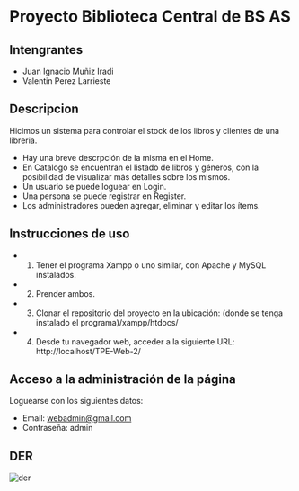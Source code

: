 # Proyecto Biblioteca Central de BS AS

## Intengrantes
- Juan Ignacio Muñiz Iradi
- Valentin Perez Larrieste  

## Descripcion

Hicimos un sistema para controlar el stock de los libros y clientes de una libreria.
- Hay una breve descrpción de la misma en el Home.
- En Catalogo se encuentran el listado de libros y géneros, con la posibilidad de visualizar más detalles sobre los mismos.
- Un usuario se puede loguear en Login.
- Una persona se puede registrar en Register.
- Los administradores pueden agregar, eliminar y editar los ítems.


## Instrucciones de uso

- 1. Tener el programa Xampp o uno similar, con Apache y MySQL instalados.
- 2. Prender ambos.
- 3. Clonar el repositorio del proyecto en la ubicación: (donde se tenga instalado el programa)/xampp/htdocs/
- 4. Desde tu navegador web, acceder a la siguiente URL: http://localhost/TPE-Web-2/


## Acceso a la administración de la página

Loguearse con los siguientes datos:
- Email: webadmin@gmail.com
- Contraseña: admin 

## DER
![der](https://github.com/user-attachments/assets/cc60ec50-4285-44c1-b784-a4b53f1f986c)

